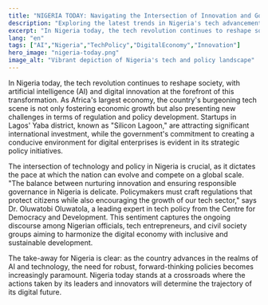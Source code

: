 ```yaml
---
title: "NIGERIA TODAY: Navigating the Intersection of Innovation and Governance"
description: "Exploring the latest trends in Nigeria's tech advancements and policy developments."
excerpt: "In Nigeria today, the tech revolution continues to reshape society."
lang: "en"
tags: ["AI","Nigeria","TechPolicy","DigitalEconomy","Innovation"]
hero_image: "nigeria-today.png"
image_alt: "Vibrant depiction of Nigeria's tech and policy landscape"
---
```


In Nigeria today, the tech revolution continues to reshape society, with artificial intelligence (AI) and digital innovation at the forefront of this transformation. As Africa's largest economy, the country's burgeoning tech scene is not only fostering economic growth but also presenting new challenges in terms of regulation and policy development. Startups in Lagos' Yaba district, known as "Silicon Lagoon," are attracting significant international investment, while the government's commitment to creating a conducive environment for digital enterprises is evident in its strategic policy initiatives.

The intersection of technology and policy in Nigeria is crucial, as it dictates the pace at which the nation can evolve and compete on a global scale. "The balance between nurturing innovation and ensuring responsible governance in Nigeria is delicate. Policymakers must craft regulations that protect citizens while also encouraging the growth of our tech sector," says Dr. Oluwatobi Oluwatola, a leading expert in tech policy from the Centre for Democracy and Development. This sentiment captures the ongoing discourse among Nigerian officials, tech entrepreneurs, and civil society groups aiming to harmonize the digital economy with inclusive and sustainable development.

The take-away for Nigeria is clear: as the country advances in the realms of AI and technology, the need for robust, forward-thinking policies becomes increasingly paramount. Nigeria today stands at a crossroads where the actions taken by its leaders and innovators will determine the trajectory of its digital future.